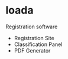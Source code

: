 # loada
Registration software
<ul>
  <li>Registration Site</li>
  <li>Classification Panel</li>
  <li>PDF Generator</li>
</ul>
